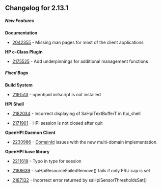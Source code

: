 ﻿
## Changelog for 2.13.1

##### New Features

**Documentation**

-   [2042355](http://sourceforge.net/tracker/?func=detail&aid=2042355&group_id=71730&atid=532254)  - Missing man pages for most of the client applications
    

**HP c-Class Plugin**

-   [2175525](http://sourceforge.net/tracker/?func=detail&aid=2175525&group_id=71730&atid=532254)  - Add underpinnings for additional management functions
    

##### Fixed Bugs

**Build System**

-   [2191513](http://sourceforge.net/tracker/?func=detail&aid=2191513&group_id=71730&atid=532251)  - openhpid initscript is not installed
    

**HPI Shell**

-   [2182034](http://sourceforge.net/tracker/?func=detail&aid=2182034&group_id=71730&atid=532251)  - Incorrect displaying of SaHpiTextBufferT in hpi_shell
    
-   [2171901](http://sourceforge.net/tracker/?func=detail&aid=2171901&group_id=71730&atid=532251)  - HPI session is not closed after quit
    

**OpenHPI Daemon Client**

-   [2230986](http://sourceforge.net/tracker/?func=detail&aid=2230986&group_id=71730&atid=532251)  -  [DomainId](http://openhpi.org/DomainId)  issues with the new multi-domain implementation.
    

**OpenHPI base library**

-   [2211619](http://sourceforge.net/tracker/?func=detail&aid=2211619&group_id=71730&atid=532251)  - Typo in type for session
    
-   [2188639](http://sourceforge.net/tracker/?func=detail&aid=2188639&group_id=71730&atid=532251)  - saHpiResourceFailedRemove() fails if only FRU cap is set
    
-   [2187132](http://sourceforge.net/tracker/?func=detail&aid=2187132&group_id=71730&atid=532251)  - Incorrect error returned by saHpiSensorThresholdsSet()
